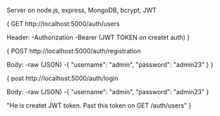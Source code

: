 Server on node.js, express, MongoDB, bcrypt, JWT

{
  GET http://localhost:5000/auth/users

  Header:
      -Authorization
          -Bearer (JWT TOKEN on createt auth)
}

{
  POST http://localhost:5000/auth/registration
  
  Body: 
      -raw (JSON)
          -{
              "username": "admin",
              "password": "admin23"
           }
}

{
  post http://localhost:5000/auth/login
  
  Body:
      -raw (JSON)
          -{
               "username": "admin",
               "password": "admin23"
           }
           
  "He is createt JWT token. Past this token on GET /auth/users"
}
